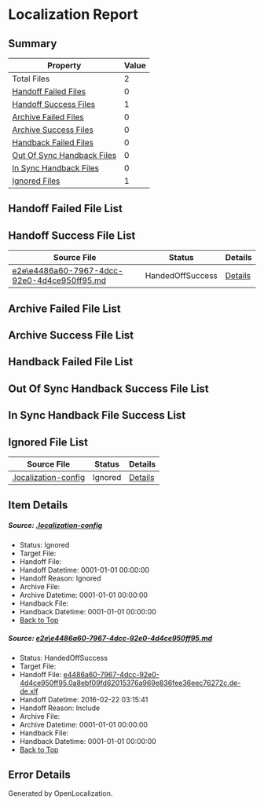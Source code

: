 # <a name='report-top'></a> Localization Report

## Summary
 Property | Value 
 -------- | ----- 
 Total Files | 2
[ Handoff Failed Files ](#handoff-failed-list)| 0
[ Handoff Success Files ](#handoff-success-list)| 1
[ Archive Failed Files ](#archive-failed-list)| 0
[ Archive Success Files ](#archive-success-list)| 0
[ Handback Failed Files ](#handback-failed-list)| 0
[ Out Of Sync Handback Files ](#outofsync-handback-success-list)| 0
[ In Sync Handback Files ](#insync-handback-success-list)| 0
[ Ignored Files ](#ignored-list)| 1

## <a name='handoff-failed-list'></a> Handoff Failed File List

## <a name='handoff-success-list'></a> Handoff Success File List
 Source File | Status | Details 
 ----------- | ------ | ------- 
 [e2e\e4486a60-7967-4dcc-92e0-4d4ce950ff95.md](https://github.com/OpenLocalizationTest/oltest/blob/ac68a00ee56cb91059a36b735bb900af1515b595/e2e/e4486a60-7967-4dcc-92e0-4d4ce950ff95.md) | HandedOffSuccess | [Details](#03212df26f7eb529cd4dde6bf64f1939040387c91)

## <a name='archive-failed-list'></a> Archive Failed File List

## <a name='archive-success-list'></a> Archive Success File List

## <a name='handback-failed-list'></a> Handback Failed File List

## <a name='outofsync-handback-success-list'></a> Out Of Sync Handback Success File List

## <a name='insync-handback-success-list'></a> In Sync Handback File Success List

## <a name='ignored-list'></a> Ignored File List
 Source File | Status | Details 
 ----------- | ------ | ------- 
 [.localization-config](https://github.com/OpenLocalizationTest/oltest/blob/ac68a00ee56cb91059a36b735bb900af1515b595/.localization-config) | Ignored | [Details](#e4725be8631cbe979bbe0fa8b97cd75f1fd41d4d0)

## Item Details
##### <a name='e4725be8631cbe979bbe0fa8b97cd75f1fd41d4d0'></a> Source: [.localization-config](https://github.com/OpenLocalizationTest/oltest/blob/ac68a00ee56cb91059a36b735bb900af1515b595/.localization-config)
* Status: Ignored
* Target File: 
* Handoff File: 
* Handoff Datetime: 0001-01-01 00:00:00
* Handoff Reason: Ignored
* Archive File: 
* Archive Datetime: 0001-01-01 00:00:00
* Handback File: 
* Handback Datetime: 0001-01-01 00:00:00
* [Back to Top](#report-top)

##### <a name='03212df26f7eb529cd4dde6bf64f1939040387c91'></a> Source: [e2e\e4486a60-7967-4dcc-92e0-4d4ce950ff95.md](https://github.com/OpenLocalizationTest/oltest/blob/ac68a00ee56cb91059a36b735bb900af1515b595/e2e/e4486a60-7967-4dcc-92e0-4d4ce950ff95.md)
* Status: HandedOffSuccess
* Target File: 
* Handoff File: [e4486a60-7967-4dcc-92e0-4d4ce950ff95.0a8ebf09fd62015376a969e836fee36eec76272c.de-de.xlf](https://github.com/OpenLocalizationTestOrg/olhandoff/blob/15d9fb15106505755c3e5b299e9ef3b23807a7e3/ol-handoff/OpenLocalizationTestOrg/oltest.de-de/yufeih/e4486a60-7967-4dcc-92e0-4d4ce950ff95.0a8ebf09fd62015376a969e836fee36eec76272c.de-de.xlf)
* Handoff Datetime: 2016-02-22 03:15:41
* Handoff Reason: Include
* Archive File: 
* Archive Datetime: 0001-01-01 00:00:00
* Handback File: 
* Handback Datetime: 0001-01-01 00:00:00
* [Back to Top](#report-top)


## Error Details

Generated by OpenLocalization.
